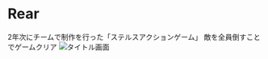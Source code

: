 # Rear
2年次にチームで制作を行った「ステルスアクションゲーム」
敵を全員倒すことでゲームクリア
![タイトル画面](https://user-images.githubusercontent.com/71632844/203286021-f3ed0e09-6415-45bf-bc93-7003ca36b3df.png)


